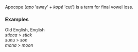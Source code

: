 
Apocope (*apo* 'away' + *kopé* 'cut') is a term for final vowel loss.

### Examples

Old English, English  
*sticca* > *stick*  
*sunu* > *son*  
*mona* > *moon*  



